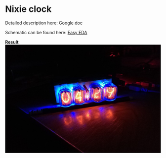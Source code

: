 # Nixie clock

Detailed description here: [Google doc](https://docs.google.com/document/d/18dKMyTEETob6iBmSDp_LLWxQDgnqcFVFZRyHdJ6EiVs/edit?usp=sharing)

Schematic can be found here: [Easy EDA](https://easyeda.com/dimon.brotherhood/in12-clocks)


**Result**
![image!](https://raw.githubusercontent.com/TsentsevitskyDmitry/IN12_clocks/master/result.jpg)
